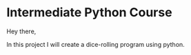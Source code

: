 # Intermediate Python Course

Hey there, 

In this project I will create a dice-rolling program using python. 

